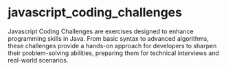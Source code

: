 # javascript_coding_challenges
Javascript Coding Challenges are exercises designed to enhance programming skills in Java. From basic syntax to advanced algorithms, these challenges provide a hands-on approach for developers to sharpen their problem-solving abilities, preparing them for technical interviews and real-world scenarios.
